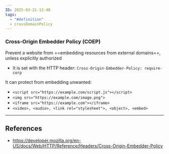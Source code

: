 ```yaml
---
ID: 2025-03-21-13:48
tags:
  - "#definition"
  - crossDomainPolicy
---
```

### Cross-Origin Embedder Policy (COEP)

Prevent a website from ==embedding resources from external domains==, unless explicitly authorized
- It is set with the HTTP header: `Cross-Origin-Embedder-Policy: require-corp`

It can protect from embedding unwanted:
- `<script src="https://example.com/script.js"></script>`
- `<img src="https://example.com/image.png">`
- `<iframe src="https://example.com"></iframe>`
- `<video>, <audio>, <link rel="stylesheet">, <object>, <embed>`


---
## References
- https://developer.mozilla.org/en-US/docs/Web/HTTP/Reference/Headers/Cross-Origin-Embedder-Policy
